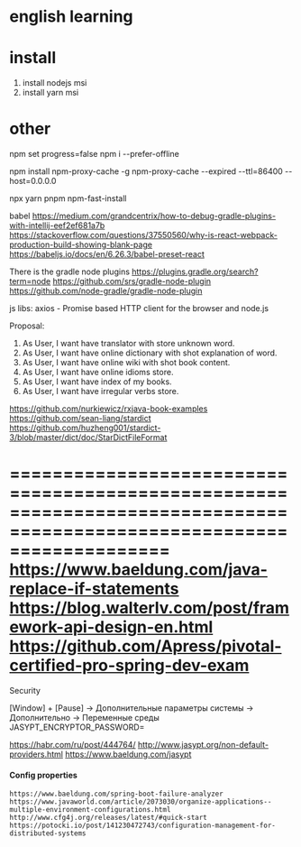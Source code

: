 
# english learning

# install
1. install nodejs msi
2. install yarn msi


# other

npm set progress=false
npm i --prefer-offline

npm install npm-proxy-cache -g
npm-proxy-cache --expired --ttl=86400 --host=0.0.0.0

npx
yarn
pnpm
npm-fast-install

babel 
https://medium.com/grandcentrix/how-to-debug-gradle-plugins-with-intellij-eef2ef681a7b
https://stackoverflow.com/questions/37550560/why-is-react-webpack-production-build-showing-blank-page
https://babeljs.io/docs/en/6.26.3/babel-preset-react

There is the gradle node plugins
    https://plugins.gradle.org/search?term=node
    https://github.com/srs/gradle-node-plugin
    https://github.com/node-gradle/gradle-node-plugin

js libs: 
axios - Promise based HTTP client for the browser and node.js

Proposal:

1. As User, I want have translator with store unknown word.
2. As User, I want have online dictionary with shot explanation of word.
3. As User, I want have online wiki with shot book content. 
4. As User, I want have online idioms store.
5. As User, I want have index of my books.
6. As User, I want have irregular verbs store.

https://github.com/nurkiewicz/rxjava-book-examples
https://github.com/sean-liang/stardict
https://github.com/huzheng001/stardict-3/blob/master/dict/doc/StarDictFileFormat

=======================================================================================================================
https://www.baeldung.com/java-replace-if-statements
https://blog.walterlv.com/post/framework-api-design-en.html
https://github.com/Apress/pivotal-certified-pro-spring-dev-exam
=======================================================================================================================
Security

[Window] + [Pause] -> Дополнительные параметры системы -> Дополнительно -> Переменные среды  
    JASYPT_ENCRYPTOR_PASSWORD=<master password>
    
https://habr.com/ru/post/444764/
http://www.jasypt.org/non-default-providers.html
https://www.baeldung.com/jasypt

#### Config properties

    https://www.baeldung.com/spring-boot-failure-analyzer
    https://www.javaworld.com/article/2073030/organize-applications--multiple-environment-configurations.html
    http://www.cfg4j.org/releases/latest/#quick-start
    https://potocki.io/post/141230472743/configuration-management-for-distributed-systems
    

